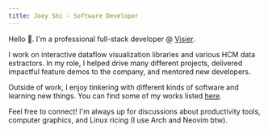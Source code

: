 ```yaml
---
title: Joey Shi - Software Developer
---
```


Hello 👋. I'm a professional full-stack developer @ [Visier](https://www.visier.com/).

I work on interactive dataflow visualization libraries and various HCM data extractors.
In my role, I helped drive many different projects,
delivered impactful feature demos to the company, and mentored new developers.

Outside of work, I enjoy tinkering with different kinds of software and learning new things.
You can find some of my works listed [here](/projects/).

Feel free to connect! I'm always up for discussions about productivity tools,
computer graphics, and Linux ricing (I use Arch and Neovim btw).
